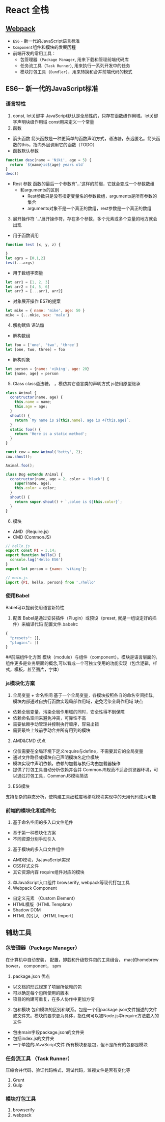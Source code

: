 # React 全栈

## [Webpack](/reading_notes/react/second/)
- `ES6` - 新一代的JavaScript语言标准
- `Component`组件和模块的发展历程
- 前端开发的常用工具：
  - 包管理器（`Package Manager`, 用来下载和管理前端代码库
  - 任务流工具（`Task Runner`), 用来执行一系列开发中的任务
  - 模块打包工具（`Bundler`），用来转换和合并前端代码的模式

## ES6-- 新一代的JavaScript标准
### 语言特性
1. const, let关键字
JavaScript默认是全局性的，只存在函数级作用域。let关键字声明块级作用域
const用来定义一个常量
2. 函数
- 箭头函数
箭头函数是一种更简单的函数声明方式，语法糖，永远匿名。箭头函数的this，指向外层调用它的函数（TODO）
- 函数默认参数
```js 
function desc(name = 'Niki', age = 5) {
  return `${name}is${age} years old`
}
desc()
```
- Rest 参数
函数的最后一个参数有'...'这样的前缀，它就会变成一个参数数组
  - 和arguments的区别
    - Rest参数只是没有指定变量名的参数数组，arguments是所有参数的集合
    - arguments对象不是一个真正的数组，rest参数是一个真正的数组
3. 展开操作符
'...'展开操作符，存在多个参数，多个元素或多个变量的地方就会出现
- 用于函数调用
``` js
function test (x, y, z) {

}
let agrs = [0,1,2]
test(...args)
```
- 用于数组字面量
```js
let arr1 = [1, 2, 3]
let arr2 = [4, 5, 6]
let arr3 = [...arr1, arr2]
```
- 对象展开操作
ES7的提案
```js
let mike = { name: 'mike', age: 50 }
mike = {...mkie, sex: 'male'}
```
4. 解构赋值
语法糖
- 解构数组
``` js
let foo = ['one', 'two', 'three']
let [one, two, three] = foo
```
- 解构对象
``` js
let person = {name: 'viking', age: 20}
let {name, age} = person
```
5. Class
class语法糖， ，模仿其它语言类的声明方式
js使用原型继承

``` js
class Animal {
  constructor(name, age) {
    this.name = name;
    this.age = age;
  }
  shout() {
    return `My name is ${this.name}, age is 4{this.age}`;
  }
  static foo() {
    return 'Here is a static method';
  }
}

const cow = new Animal('betty', 2);
cow.shout();

Animal.foo();

class Dog extends Animal {
  constructor(name, age = 2, color = 'black') {
    super(name, age);
    this.color = color;
  }
  shout() {
    return super.shout() + `,coloe is ${this.color}`;
  }
}
```
6. 模块
- AMD（Require.js)
- CMD (CommonJS)

``` js
// hello.js
export const PI = 3.14;
export function hello() {
  console.log('Hello ES6')
}
export let person = {name: 'viking'};

// main.js
import {PI, hello, person} from './hello'
```

### 使用Babel
Babel可以提前使用语言新特性
1. 配置
Babel是通过安装插件（Plugin）或预设（preset, 就是一组设定好的插件）来编译代码
配置文件.babelrc
``` js
{
  "presets": [],
  "plugins": []
}
```

##前端组件化方案
模块（module）与组件（component）。模块是语言层面的，组件更多是业务层面的概念,可以看成一个可独立使用的功能实现（包含逻辑，样式，模板，甚至图片，字体）
### js模块化方案
1. 全局变量 + 命名空间
基于一个全局变量，各模块按照各自的命名空间挂载。模块内部通过自执行函数实现局部作用域，避免污染全局作用域
缺点
  - 依赖全局变量，污染全局作用域的同时，安全性得不到保障
  - 依赖命名空间来避免冲突，可靠性不高
  - 需要依赖手动管理并控制执行顺序，容易出错
  - 需要最终上线前手动合并所有用到的模块

2. AMD&CMD
优点
  - 仅仅需要在全局环境下定义require与define，不需要其它的全局变量
  - 通过文件路径或模块自己声明模块名定位模块
  - 模块实现中声明依赖，依赖的加载与执行均由加载器操作
  - 提供了打包工具自动分析依赖并合并
  CommonJS规范不适合浏览器环境，可以通过打包工具，CommonJS模块简洁

3. ES6模块

支持复杂的静态分析，使构建工具细粒度地移除模块实现中的无用代码成为可能
### 前端的模块化和组件化
1. 基于命名空间的多入口文件组件
  - 基于第一种模块化方案
  - 不同资源分别手动引入
2. 基于模块的多入口文件组件
  - AMD模块，为JavaScript实现
  - CSS样式文件
  - 其它资源内容
  require组件对应的模块

3. 单JavaScript入口组件
browserify, webpack等现代打包工具
4. Webpack Component
- 自定义元素 （Custom Element）
- HTML模版（HTML Template）
- Shadow DOM
- HTML 的引入 （HTML Import）

## 辅助工具
### 包管理器（Package Manager）
在计算机中自动安装， 配置，卸载和升级软件包的工具组合， mac的homebrew
bower， component， spm
1. package.json
优点
  - 以文档的形式规定了项目所依赖的包
  - 可以确定每个包所使用的版本
  - 项目的构建可重复，在多人协作中更加方便
2. 包和模块
包和模块的区别和联系。包是一个用package.json文件描述的文件或文件夹。模块的要求更为具体，指任何可以被Node.js中require方法载入的文件
  - 包由main字段package.json的文件夹
  - 包括index.js的文件夹
  - 一个单独的JAvaScript文件
所有模块都是包，但不是所有的包都是模块

### 任务流工具 （Task Runner）
压缩合并代码，验证代码格式，测试代码，监视文件是否有变化等
1. Grunt
2. Gulp

### 模块打包工具
1. browserify
2. webpack

